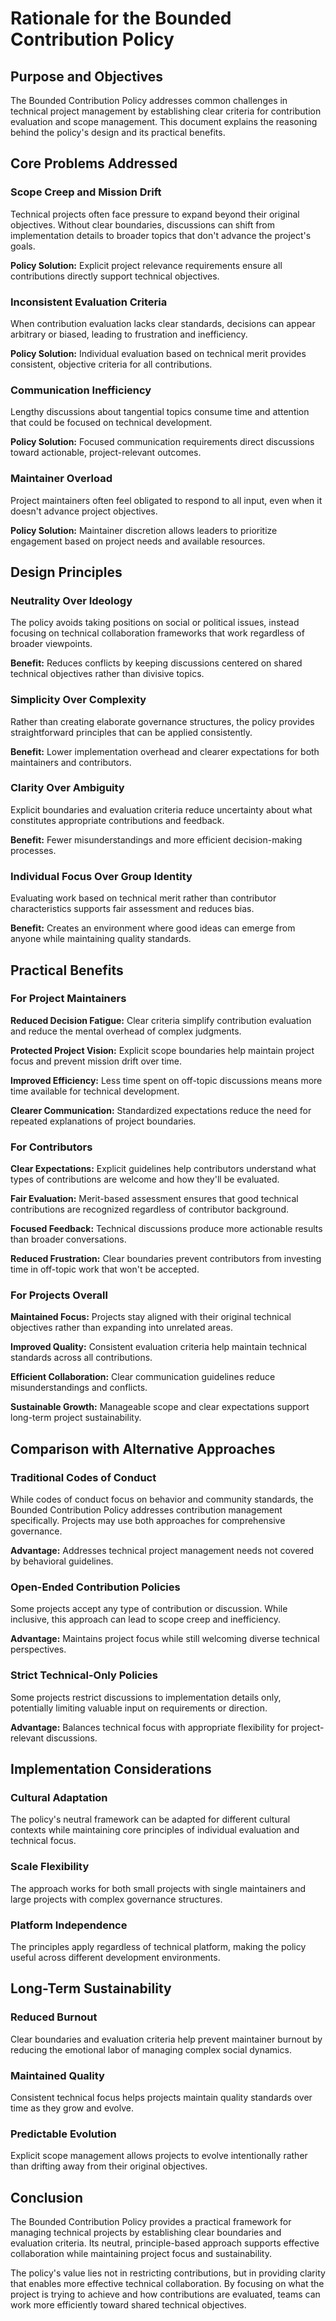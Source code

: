 # Rationale for the Bounded Contribution Policy

## Purpose and Objectives

The Bounded Contribution Policy addresses common challenges in technical project management by establishing clear criteria for contribution evaluation and scope management. This document explains the reasoning behind the policy's design and its practical benefits.

## Core Problems Addressed

### Scope Creep and Mission Drift
Technical projects often face pressure to expand beyond their original objectives. Without clear boundaries, discussions can shift from implementation details to broader topics that don't advance the project's goals.

**Policy Solution:** Explicit project relevance requirements ensure all contributions directly support technical objectives.

### Inconsistent Evaluation Criteria
When contribution evaluation lacks clear standards, decisions can appear arbitrary or biased, leading to frustration and inefficiency.

**Policy Solution:** Individual evaluation based on technical merit provides consistent, objective criteria for all contributions.

### Communication Inefficiency
Lengthy discussions about tangential topics consume time and attention that could be focused on technical development.

**Policy Solution:** Focused communication requirements direct discussions toward actionable, project-relevant outcomes.

### Maintainer Overload
Project maintainers often feel obligated to respond to all input, even when it doesn't advance project objectives.

**Policy Solution:** Maintainer discretion allows leaders to prioritize engagement based on project needs and available resources.

## Design Principles

### Neutrality Over Ideology
The policy avoids taking positions on social or political issues, instead focusing on technical collaboration frameworks that work regardless of broader viewpoints.

**Benefit:** Reduces conflicts by keeping discussions centered on shared technical objectives rather than divisive topics.

### Simplicity Over Complexity
Rather than creating elaborate governance structures, the policy provides straightforward principles that can be applied consistently.

**Benefit:** Lower implementation overhead and clearer expectations for both maintainers and contributors.

### Clarity Over Ambiguity
Explicit boundaries and evaluation criteria reduce uncertainty about what constitutes appropriate contributions and feedback.

**Benefit:** Fewer misunderstandings and more efficient decision-making processes.

### Individual Focus Over Group Identity
Evaluating work based on technical merit rather than contributor characteristics supports fair assessment and reduces bias.

**Benefit:** Creates an environment where good ideas can emerge from anyone while maintaining quality standards.

## Practical Benefits

### For Project Maintainers

**Reduced Decision Fatigue:** Clear criteria simplify contribution evaluation and reduce the mental overhead of complex judgments.

**Protected Project Vision:** Explicit scope boundaries help maintain project focus and prevent mission drift over time.

**Improved Efficiency:** Less time spent on off-topic discussions means more time available for technical development.

**Clearer Communication:** Standardized expectations reduce the need for repeated explanations of project boundaries.

### For Contributors

**Clear Expectations:** Explicit guidelines help contributors understand what types of contributions are welcome and how they'll be evaluated.

**Fair Evaluation:** Merit-based assessment ensures that good technical contributions are recognized regardless of contributor background.

**Focused Feedback:** Technical discussions produce more actionable results than broader conversations.

**Reduced Frustration:** Clear boundaries prevent contributors from investing time in off-topic work that won't be accepted.

### For Projects Overall

**Maintained Focus:** Projects stay aligned with their original technical objectives rather than expanding into unrelated areas.

**Improved Quality:** Consistent evaluation criteria help maintain technical standards across all contributions.

**Efficient Collaboration:** Clear communication guidelines reduce misunderstandings and conflicts.

**Sustainable Growth:** Manageable scope and clear expectations support long-term project sustainability.

## Comparison with Alternative Approaches

### Traditional Codes of Conduct
While codes of conduct focus on behavior and community standards, the Bounded Contribution Policy addresses contribution management specifically. Projects may use both approaches for comprehensive governance.

**Advantage:** Addresses technical project management needs not covered by behavioral guidelines.

### Open-Ended Contribution Policies
Some projects accept any type of contribution or discussion. While inclusive, this approach can lead to scope creep and inefficiency.

**Advantage:** Maintains project focus while still welcoming diverse technical perspectives.

### Strict Technical-Only Policies
Some projects restrict discussions to implementation details only, potentially limiting valuable input on requirements or direction.

**Advantage:** Balances technical focus with appropriate flexibility for project-relevant discussions.

## Implementation Considerations

### Cultural Adaptation
The policy's neutral framework can be adapted for different cultural contexts while maintaining core principles of individual evaluation and technical focus.

### Scale Flexibility
The approach works for both small projects with single maintainers and large projects with complex governance structures.

### Platform Independence
The principles apply regardless of technical platform, making the policy useful across different development environments.

## Long-Term Sustainability

### Reduced Burnout
Clear boundaries and evaluation criteria help prevent maintainer burnout by reducing the emotional labor of managing complex social dynamics.

### Maintained Quality
Consistent technical focus helps projects maintain quality standards over time as they grow and evolve.

### Predictable Evolution
Explicit scope management allows projects to evolve intentionally rather than drifting away from their original objectives.

## Conclusion

The Bounded Contribution Policy provides a practical framework for managing technical projects by establishing clear boundaries and evaluation criteria. Its neutral, principle-based approach supports effective collaboration while maintaining project focus and sustainability.

The policy's value lies not in restricting contributions, but in providing clarity that enables more effective technical collaboration. By focusing on what the project is trying to achieve and how contributions are evaluated, teams can work more efficiently toward shared technical objectives.
